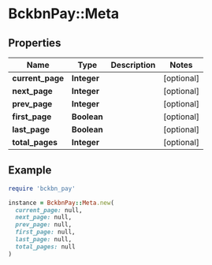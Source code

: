 # BckbnPay::Meta

## Properties

| Name | Type | Description | Notes |
| ---- | ---- | ----------- | ----- |
| **current_page** | **Integer** |  | [optional] |
| **next_page** | **Integer** |  | [optional] |
| **prev_page** | **Integer** |  | [optional] |
| **first_page** | **Boolean** |  | [optional] |
| **last_page** | **Boolean** |  | [optional] |
| **total_pages** | **Integer** |  | [optional] |

## Example

```ruby
require 'bckbn_pay'

instance = BckbnPay::Meta.new(
  current_page: null,
  next_page: null,
  prev_page: null,
  first_page: null,
  last_page: null,
  total_pages: null
)
```

